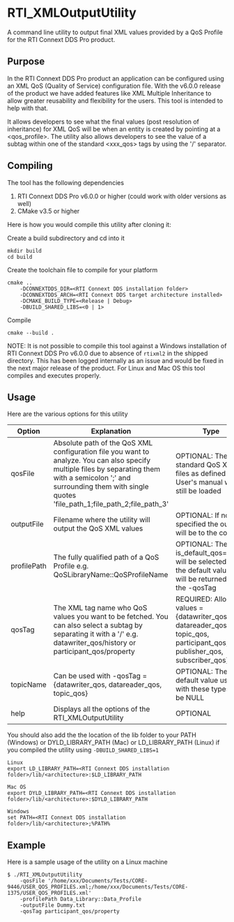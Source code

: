 # RTI_XMLOutputUtility
A command line utility to output final XML values provided by a QoS Profile for the RTI Connext DDS Pro product.

## Purpose
In the RTI Connext DDS Pro product an application can be configured using an XML QoS (Quality of Service) configuration file. With the v6.0.0 release of the product we have added features like XML Multiple Inheritance to allow greater reusability and flexibility for the users. This tool is intended to help with that. 

It allows developers to see what the final values (post resolution of inheritance) for XML QoS will be when an entity is created by pointing at a <qos_profile>. The utility also allows developers to see the value of a subtag within one of the standard <xxx_qos> tags by using the '/' separator.

## Compiling
The tool has the following dependencies
1. RTI Connext DDS Pro v6.0.0 or higher (could work with older versions as well)
2. CMake v3.5 or higher

Here is how you would compile this utility after cloning it:

Create a build subdirectory and cd into it
```
mkdir build
cd build
```
Create the toolchain file to compile for your platform
```
cmake .. 
    -DCONNEXTDDS_DIR=<RTI Connext DDS installation folder> 
    -DCONNEXTDDS_ARCH=<RTI Connext DDS target architecture installed>
    -DCMAKE_BUILD_TYPE=<Release | Debug>
    -DBUILD_SHARED_LIBS=<0 | 1>
```
Compile
```
cmake --build .
```
NOTE: It is not possible to compile this tool against a Windows installation of RTI Connext DDS Pro v6.0.0 due to absence of ``` rtixml2 ``` in the shipped directory. This has been logged internally as an issue and would be fixed in the next major release of the product. For Linux and Mac OS this tool compiles and executes properly.

## Usage
Here are the various options for this utility

| Option | Explanation | Type |
|--------------|---------------------------------------------------------------------------------------------------------------------------------------------------------------------------|------------------------------------------------------------------------------------------------------------------|
| qosFile | Absolute path of the QoS XML configuration file you want to analyze. You can also specify multiple files by separating them with a semicolon ';' and surrounding them with single quotes 'file_path_1;file_path_2;file_path_3' | OPTIONAL: The standard QoS XML files as defined in the User's manual will still be loaded |
| outputFile | Filename where the utility will output the QoS XML values | OPTIONAL: If not specified the output will be to the console |
| profilePath | The fully qualified path of a QoS Profile e.g. QoSLibraryName::QoSProfileName | OPTIONAL: The,with is_default_qos="true" will be selected OR the default values will be returned for the -qosTag |
| qosTag | The XML tag name who QoS values you want to be fetched. You can also select a subtag by separating it with a '/'  e.g. datawriter_qos/history or participant_qos/property | REQUIRED: Allowed values = {datawriter_qos, datareader_qos, topic_qos, participant_qos, publisher_qos, subscriber_qos} |
| topicName | Can be used with -qosTag = {datawriter_qos, datareader_qos, topic_qos} | OPTIONAL: The default value used with these types will be NULL |
| help | Displays all the options of the RTI_XMLOutputUtility | OPTIONAL |

You should also add the the location of the lib folder to your PATH (Windows) or DYLD_LIBRARY_PATH (Mac) or LD_LIBRARY_PATH (Linux) if you compiled the utility using ``` -DBUILD_SHARED_LIBS=1 ```

```
Linux
export LD_LIBRARY_PATH=<RTI Connext DDS installation folder>/lib/<architecture>:$LD_LIBRARY_PATH

Mac OS
export DYLD_LIBRARY_PATH=<RTI Connext DDS installation folder>/lib/<architecture>:$DYLD_LIBRARY_PATH

Windows
set PATH=<RTI Connext DDS installation folder>/lib/<architecture>;%PATH%
```

## Example
Here is a sample usage of the utility on a Linux machine
```
$ ./RTI_XMLOutputUtility 
    -qosFile '/home/xxx/Documents/Tests/CORE-9446/USER_QOS_PROFILES.xml;/home/xxx/Documents/Tests/CORE-1375/USER_QOS_PROFILES.xml'
    -profilePath Data_Library::Data_Profile 
    -outputFile Dummy.txt 
    -qosTag participant_qos/property
```
